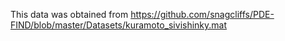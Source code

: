 This data was obtained from https://github.com/snagcliffs/PDE-FIND/blob/master/Datasets/kuramoto_sivishinky.mat



